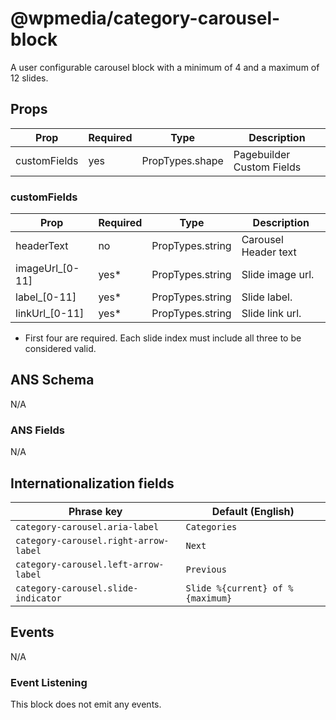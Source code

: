 # @wpmedia/category-carousel-block

A user configurable carousel block with a minimum of 4 and a maximum of 12 slides.

## Props

| **Prop**     | **Required** | **Type**        | **Description**           |
| ------------ | ------------ | --------------- | ------------------------- |
| customFields | yes          | PropTypes.shape | Pagebuilder Custom Fields |

### customFields

| **Prop**         | **Required** | **Type**         | **Description**      |
| ---------------- | ------------ | ---------------- | -------------------- |
| headerText       | no           | PropTypes.string | Carousel Header text |
| imageUrl\_[0-11] | yes\*        | PropTypes.string | Slide image url.     |
| label\_[0-11]    | yes\*        | PropTypes.string | Slide label.         |
| linkUrl\_[0-11]  | yes\*        | PropTypes.string | Slide link url.      |

- First four are required. Each slide index must include all three to be considered valid.

## ANS Schema

N/A

### ANS Fields

N/A

## Internationalization fields

| Phrase key                            | Default (English)                |
| ------------------------------------- | -------------------------------- |
| `category-carousel.aria-label`        | `Categories`                     |
| `category-carousel.right-arrow-label` | `Next`                           |
| `category-carousel.left-arrow-label`  | `Previous`                       |
| `category-carousel.slide-indicator`   | `Slide %{current} of %{maximum}` |

## Events

N/A

### Event Listening

This block does not emit any events.
